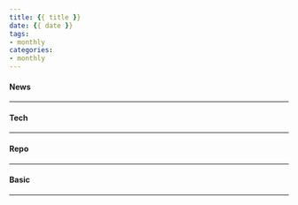 ```yaml
---
title: {{ title }}
date: {{ date }}
tags:
- monthly
categories:
- monthly
---
```

#### News
---------

#### Tech
---------

#### Repo
---------

#### Basic
---------